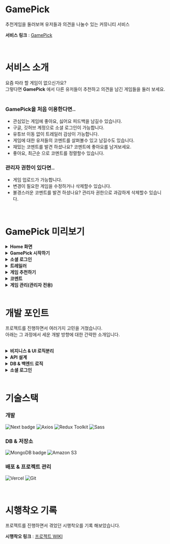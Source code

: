 # GamePick
추천게임을 둘러보며 유저들과 의견을 나눌수 있는 커뮤니티 서비스<br>

**서비스 링크** : [GamePick](https://game-pick.vercel.app)

<br>

# 서비스 소개
요즘 따라 할 게임이 없으신가요?<br>
그렇다면 **GamePick** 에서 다른 유저들이 추천하고 의견을 남긴 게임들을 둘러 보세요.<br>
<br>

### GamePick을 처음 이용한다면..
- 관심있는 게임에 좋아요, 싫어요 피드백을 남길수 있습니다.
- 구글, 깃허브 계정으로 소셜 로그인이 가능합니다.
- 유튜브 이동 없이 트레일러 감상이 가능합니다.
- 게임에 대한 유저들의 코멘트를 살펴볼수 있고 남길수도 있습니다.
- 재밌는 코멘트를 발견 하셨나요? 코멘트에 좋아요를 남겨보세요.
- 좋아요, 최근순 으로 코멘트를 정렬할수 있습니다.


### 관리자 권한이 있다면..
- 게임 업로드가 가능합니다.
- 변경이 필요한 게임을 수정하거나 삭제할수 있습니다.
- 불경스러운 코멘트를 발견 하셨나요? 관리자 권한으로 과감하게 삭제할수 있습니다.

<br>

# GamePick 미리보기
<details>
<summary><b>Home 화면</b></summary>
<div markdown="1">
 
<br>

<img width="100%" src="https://github.com/Woohyeok97/Game-Pick/assets/75671909/c06b636b-1286-4310-aed1-de6030544c80"/>

</div>
</details>


<details>
<summary><b>GamePick 시작하기</b></summary>
<div markdown="1">

<br>

<img width="100%" src="https://github.com/Woohyeok97/Game-Pick/assets/75671909/d10ab1b6-e7a0-4d7d-8ee0-d1a86c3f7cce"/>

</div>
</details>


<details>
<summary><b>소셜 로그인</b></summary>
<div markdown="1">

<br>

<img width="100%" src="https://github.com/Woohyeok97/Game-Pick/assets/75671909/fd7647c3-e173-4fe4-8499-aec659018181"/>
 
</div>
</details>

<details>
<summary><b>트레일러</b></summary>
<div markdown="1">

<br>

<img width="100%" src="https://github.com/Woohyeok97/Game-Pick/assets/75671909/c7ad1c3b-f596-465a-b6f9-0a87f2396bcb"/>
 
</div>
</details>

<details>
<summary><b>게임 추천하기</b></summary>
<div markdown="1">

<br>

<img width="100%" src="https://github.com/Woohyeok97/Game-Pick/assets/75671909/89016234-b9ee-410e-9957-0864ece53ab5"/>
 
</div>
</details>


<details>
<summary><b>코멘트</b></summary>
<div markdown="1">

### 코멘트 작성

<img width="100%" src="https://github.com/Woohyeok97/Game-Pick/assets/75671909/4f4830f7-5d73-4bff-aff5-3d42acea0254"/>

### 코멘트 피드백

<img width="100%" src="https://github.com/Woohyeok97/Game-Pick/assets/75671909/17cb2d2d-eb6a-4aee-8a1b-d65484789b32"/>

### 코멘트 삭제하기
- 작성자 및 관리자만 가능합니다.<br>

<img width="100%" src="https://github.com/Woohyeok97/Game-Pick/assets/75671909/024109d6-893d-4837-9918-363fabb20559"/>
 
</div>
</details>


<details>
<summary><b>게임 관리(관리자 전용)</b></summary>
<div markdown="1">
 
### 게임 업로드

<img width="100%" src="https://github.com/Woohyeok97/Game-Pick/assets/75671909/e499ba3d-a0f7-4b07-b9e4-c11547f40d44"/><br>

<br>

<img width="100%" src="https://github.com/Woohyeok97/Game-Pick/assets/75671909/86efb933-212b-414e-a9f9-61e6f8402726"/>
 
### 게임 수정

<img width="100%" src="https://github.com/Woohyeok97/Game-Pick/assets/75671909/1b6e4096-0482-437b-8acd-a2081a09739f"/>

### 게임 삭제 

<img width="100%" src="https://github.com/Woohyeok97/Game-Pick/assets/75671909/3804ec15-d991-45eb-bfa5-da83a86be20e"/>
 
</div>
</details>

<br>

# 개발 포인트
프로젝트를 진행하면서 여러가지 고민을 거쳤습니다.<br>
아래는 그 과정에서 세운 개발 방향에 대한 간략한 소개입니다.<br>
<br>
<details>
<summary><b>비지니스 & UI 로직분리</b></summary>
<div markdown="1">
<br/>

프로젝트를 개발하면서 확장성과 유지보수성의 중요함을 크게 체감했습니다.<br/>
그래서 비지니스, UI 로직 분리에 중점을 두었습니다.<br/>

제가 개발과정에서 느꼈던 비지니스 & UI 로직 분리의 장점들 입니다.<br/>

- 서로간에 의존성을 최소화하여 유연성을 높일수있다.
- 디버깅과 테스트가 간편하고 추적이 쉽다.
- 코드 변경시, 다른 부분에 미치는 영향이 줄어든다.
  
<img width="100%" src="https://github.com/Woohyeok97/Game-Pick/assets/75671909/a1f18579-30b6-4fe2-96a7-defdcccfbe59"/><br>

확실한 분리를 위해 그림과 같은 구조가 필요하다고 생각되었습니다.<br>
단순히 파일로 비지니스 로직과 UI 로직을 분리하는 단계를 넘어서, 각각의 로직이 자신의 역할에 집중하고<br>
서로한테 미치는 영향을 최소화 하도록 설계하였습니다.<br>
<br>
또한, 이를 구현하기 위해 비지니스 로직과 UI 로직의 구체적인 기준을 설정하였습니다.<br>

### 비지니스 로직
비지니스 로직은 커스텀 훅으로 관리하였습니다.<br/>
커스텀 훅에서는 컴포넌트에 필요한 상태와 해당 상태를 조작 할수있는 함수만을 제공하도록 하였습니다.<br/>
이런 방식으로 비지니스 로직이 UI 로직에 불필요하게 간섭하는 것을 방지하였습니다.<br/>

### UI 로직
UI 로직은 컴포넌트 내부에서 관리하였습니다.<br/>
커스텀 훅에서 제공된 데이터를 바탕으로 UI를 구성하며,<br/>
사용자 상호작용시 커스텀 훅에서 제공하는 함수를 통해 상태를 변경할수 있도록 하였습니다.<br/>
이 과정에서 비지니스 로직에 간섭하지 않고 오로지 UI에만 집중하도록 설계하였습니다.<br/>
<br/>

---

</div>
</details>

<details>
<summary><b>API 설계</b></summary>
<div markdown="1">
<br/>
요청 라이브러리로 axios를 선택하였습니다.<br/>
브라우저 호환성도 좋고, json()없이 데이터 변환이 가능하다는 장점 때문입니다.<br/>

### RESTful API

직관적인 HTTP 요청과 클라이언트, 서버의 독립적인 진화를 위해<br/>
최대한 RESTful한 API를 작성하려고 했습니다.<br/>
<br/>

1\. URI를 통해, 어떤 리소스에 접근하는지 파악이 가능하도록 하였습니다.<br/>
예를들어, 코멘트 삭제 요청을 한다고 했을때 'api/deleteComment' 같은 추상적인 URI 보다는<br/>
'api/comments/_id' 같은 방식으로 어떤 콜렉션, 어떤 도큐먼트에 접근하는지 파악할수있도록 URI를 작성했습니다.<br/>
<br/>

2\. CRUD를 수행할때 적절한 HTTP 메소드를 사용하였습니다.<br/>
```js
// 코멘트삭제 로직 
export default function useDeleteComment({ comment }) {

    //...
   
    const removeComment = async () => {
        try {
            const submission = { userEmail : comment.userEmail }
            const response = await commentInstance.delete(`/${comment._id}`, { params : submission })
            // 삭제라는 목적에 맞게 delete 메소드 사용

            //...
            return { severity : 'success', message : response.message }
        } catch(err) {
            console.error(err)
            return { severity : 'error', message : err.message }
        }
    }

    return { removeComment }
}
```
상황과 목적에 따라 get, post, update, delete 메소드를 사용하여<br/>
접근하는 리소스에 대한 행위가 무엇인지 표현하였습니다.<br/>
<br/>

3\. delete, put 메소드로 콜렉션에 접근하는것을 지양했습니다.<br/>
특정 도큐먼트가 아닌, 콜렉션에 delete, put 메소드로 접근하면 의도치 않게 대량의 데이터가 손실될수있고<br/>
콜렉션 전체가 대상이 되기때문에 서버부하 문제도 발생하기 때문입니다.<br/>
그래서 DELETE, UPDATE 요청의 엔드포인트는 항상 도큐먼트Id로 설정했습니다.<br/>
<br/>

### API 모듈화
axios를 사용하는 과정에서 instance와 interceptor에 대해 알게되어 모듈화를 진행하였습니다.<br/>
접근하는 콜렉션에 따라 instance를 생성하였고, util/api/intance 디렉토리에서 관리하였습니다.<br/>
```js
// util/api/intance/contentInstance.js

export const contentInstance = axios.create({
    baseURL : process.env.NEXT_PUBLIC_CONTENTS_API,
})

// 에러처리 인터셉터
contentInstance.interceptors.response.use(
    (response) => {
        return response.data
    },
    (error) => {
        throw error
    }
)
```
create()함수로 instance를 생성하여 API 요청 로직의 재사용성을 높였고<br/>
interceptor에 에러처리를 추가하여 불필요한 코드중복을 줄였습니다.<br/>

---

<br/>
</div>
</details>

<details>
<summary><b>DB & 백엔드 로직</b></summary>
<div markdown="1">
<br/>
 
다음과 같은 장점들 때문에 프로젝트 DB로 MongoDB를 선택했습니다.<br/>

- 자바스크립트와 어울리는 JSON형식의 도큐먼트
- 데이터 구조 변경의 유연함
- 대량의 데이터 처리에 뛰어난 성능

<img width="100%" src="https://github.com/Woohyeok97/Game-Pick/assets/75671909/63d17874-9997-4c0c-9f15-0fe91ce79d38"/>

**프로젝트 스키마** : [DB Schema](https://dbdiagram.io/d/64bf860902bd1c4a5ea593f9)

개발과정에서 여러 수정이 있었지만 프로젝트의 DB는<br/>
API 요청의 직관성, 데이터관리 최적화, 일관성의 이유로 3개의 콜렉션으로 구성하였습니다.

- **contents** : 게임데이터를 저장합니다.
- **comments** : contents에 대한 코멘트를 저장합니다.
- **feedback** : contents, comments에 대한 피드백을 저장합니다.

전체적인 DB구조는 콜렉션 서로가 부모-자식 관계를 갖는 구조로 설계했습니다.<br>
예를들어 comments,feedback 콜렉션은 'parent' 필드에 부모 도큐먼트ID를 저장하여<br>
도큐먼트 간의 부모-자식 관계를 나타냅니다.<br/>
<br>
이러한 구조로 인해, 부모 도큐먼트 삭제시 연관된 자식 도큐먼트도 함께 삭제하는 로직이 필요했습니다.<br/>
만약 부모 도큐먼트만 삭제하게 되면, 해당 자식 도큐먼트들이 부모잃은 상태로 남아있기 때문에 데이터의 일관성이 저하되고 DB도 낭비되기 때문입니다.<br/>
```js
export default async function handler(req, res) {
    const session = await getServerSession(req, res, authOptions)
    const db = (await connectDB).db('project')
    //...

    // 컨텐츠 삭제하기
    if(req.method == 'DELETE') {
        if(!session || session.user.role != 'admin') return res.status(400).json({ message : '관리자 권한이 없습니다.' }) 

        try {
            const contentComments = await db.collection('comments').find({ parent : req.query.id }).toArray()
            const commentIds = contentComments.map(item => item._id.toString()) // 연관된 코멘트ID 추출
            // 1. 컨텐츠 코멘트 피드백 삭제
            await db.collection('feedback').deleteMany({ parent : { $in : commentIds }})

            // 2. 컨텐츠 코멘트 삭제
            await db.collection('comments').deleteMany({ parent : req.query.id })

            // 3. 컨텐츠 피드백 삭제
            await db.collection('feedback').deleteMany({ parent : req.query.id })

            // 4. 컨텐츠 삭제
            const result = await db.collection('contents').deleteOne({ _id : new ObjectId(req.query.id) })

            return res.status(200).json({ result, message : '컨텐츠 삭제완료!' })
        }catch(err) {
            console.log(err)
            return res.status(500).json({ message : '서버에러 발생' })
        }
    }
}
```
예시로 게임(content)삭제 로직 입니다.<br/>
상위 도큐부터 삭제하게되면 잉여 도큐먼트가 생기는 문제가 있을수있다고 생각되어,
먼저 연관된 모든 하위 도큐먼트들을 삭제한 후에 마지막으로 상위 도큐먼트를 삭제하는 방식으로 작성하였습니다.<br/>
<br>

또한 contents,comments의 like,dislike 필드에 피드백 개수가 직접 저장되는 비정규화 방식을 사용했습니다.<br/>
그 이유는 클라이언트에서 contents나 comments의 피드백 개수를 조회할때 추가적인 쿼리없이 바로 접근할수있어<br/>
성능 최적화와 코드복잡성을 낮추는 효과가 있기 때문입니다.<br/>

하지만 이러한 방식은 데이터 무결성 측면에서 문제가 있을수있다고 판단되어<br/>
백엔드에서 피드백 관련 로직을 구현할때 데이터 무결성을 최대한 지키기 위한 방법을 사용했습니다. <br/>
```js
export default async function handler(req, res) {
    const session = await getServerSession(req, res, authOptions)
    const db = (await connectDB).db('project')
    //...

    // 피드백 생성
    if(req.method == "POST") {
        if(!session) return res.status(400).json({ message : '로그인 이후 이용해 주세요.' })

        try {
            const insertData = {
                parent : req.body.parent,
                userEmail : session.user.email,
                type : req.body.type
            }

            // 피드백 생성후, 부모 도큐먼트 피드백 개수 업데이트
            const feedbackResult = await db.collection('feedback').insertOne(insertData)
            const parentResult = await db.collection(req.body.collection).updateOne({ _id : new ObjectId(req.body.parent) }, { $inc : { [req.body.type]: 1 }  })

            // 부모 도큐먼트 업데이트 실패시 롤백
            if(parentResult.modifiedCount == 0) {
                await db.collection('feedback').deleteOne({ _id: feedbackResult.insertedId });
                throw new Error('피드백 개수 업데이트 실패');
            }
            return res.status(200).json({ message : '피드백 완료!' })
        } catch(err) {
            console.log(err)
            return res.status(500).json({ message : '서버에러 발생' })
        }
    }
}
```
예시로 피드백 생성 로직입니다.<br/>
먼저 피드백을 생성하고, 부모 도큐먼트의 'like' or 'dislike' 필드를 업데이트 합니다.<br/>
이때 부모 도큐먼트 업데이트 실패시, 롤백하는 로직을 추가하여 최대한 데이터 무결성이 유지되도록 하였습니다.<br/>

---

<br/>
</div>
</details>

<details>
<summary><b>소셜 로그인</b></summary>
<div markdown="1">
<br/>
 
로그인 기능을 구현함에 있어서<br>
사용자의 아이디와 비밀번호 같은 개인정보를 직접 DB에 저장하는것은 부담스럽기도하고 위험하다고 생각되었습니다.<br/>
그래서 next-auth 라이브러리를 이용해 소셜 로그인을 구현하였습니다.<br/>
```js
export const authOptions = {
    // 프로바이더
  providers: [
    GithubProvider({
        clientId : process.env.GITHUB_CLIENT_ID,
        clientSecret : process.env.GITHUB_CLIENT_SECRET,
    }),
    GoogleProvider({
        clientId : process.env.GOOGLE_CLIENT_ID,
        clientSecret : process.env.GOOGLE_CLIENT_SECRET,
    })
  ],
    //...

};

export default NextAuth(authOptions); 
```
Provider의 ID와 Secret Key는 env 파일로 관리하고 있습니다.<br/>
현재는 깃허브, 구글을 이용한 로그인이 가능하지만 추후에 더 늘려갈 계획입니다.<br/>
<br/>

```js
export const authOptions = {
    //...

    // jwt형식으로 저장
    session: {
        strategy: 'jwt',
        maxAge: 14 * 24 * 60 * 60 // 14일동안 jwt 저장
    },
  
    callbacks: {
      // jwt 생성시 실행되는 코드 
      // 소셜 플랫폼에서 받아온 정보(user)를 jwt(token)에 저장
      jwt: async ({ token, user }) => {
            if (user) {
                token.user = {};
                token.user.name = user.name
                token.user.email = user.email
                token.user.image = user.image
                token.user.role = 'nomal'

                // admin 유저 이메일 배열로 변환
                const adminEmails = process.env.ADMIN_EMAILS.split(',')

                // 토큰에 admin 유저 관리자 역할 설정
                if(adminEmails.includes(user.email)) {
                    token.user.role = 'admin'
                }
            }
            return token;
      },
      // getServerSession() 함수가 호출될때 실행되는 코드
        session: async ({ session, token }) => {
            session.user = token.user;  
            return session;
        },
    },
    // jwt 시크릿키
    secret : process.env.JWT_SECRET_KEY
};

export default NextAuth(authOptions); 
```
JWT토큰 생성시, 소셜 플랫폼에서 받아온 유저정보를 저장하고, role 프로퍼티를 추가하여<br/>
'일반 사용자'와 '관리자'를 구분하였습니다.<br/>
애플리케이션에서 관리자 권한이 필요한 페이지나, API 요청시 session.role을 확인하여 관리자를 확인하게 됩니다.<br/>

---

<br/>
</div>
</details>

<br>

# 기술스택
### 개발
![Next badge](https://img.shields.io/badge/Next-000000?style=for-the-badge&logo=next.js&logoColor=white)
![Axios](https://img.shields.io/badge/axios-6236FF?style=for-the-badge&logo=axios&logoColor=white)
![Redux Toolkit](https://img.shields.io/badge/redux_toolkit-764ABC?style=for-the-badge&logo=redux&logoColor=white)
![Sass](https://img.shields.io/badge/sass-CC6699?style=for-the-badge&logo=sass&logoColor=white)
### DB & 저장소
![MongoDB badge](https://img.shields.io/badge/MongoDB-47A248?style=for-the-badge&logo=mongoDB&logoColor=white)
![Amazon S3](https://img.shields.io/badge/amazons3-232F3E?style=for-the-badge&logo=amazons3&logoColor=white)
### 배포 & 프로젝트 관리
![Vercel](https://img.shields.io/badge/vercel-000000?style=for-the-badge&logo=vercel&logoColor=white)
![Git](https://img.shields.io/badge/git-F05032?style=for-the-badge&logo=git&logoColor=white)

<br>

# 시행착오 기록

프로젝트를 진행하면서 겪었던 시행착오를 기록 해보았습니다.<br>

**시행착오 링크** : [프로젝트 WIKI](https://github.com/Woohyeok97/Game-Pick/wiki)

<br>
<br>